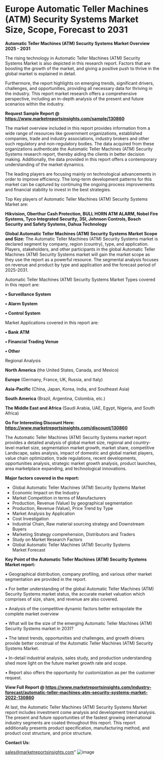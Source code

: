 # Europe Automatic Teller Machines (ATM) Security Systems Market Size, Scope, Forecast to 2031

<Strong> Automatic Teller Machines (ATM) Security Systems Market Overview 2025 - 2031</strong>

The rising technology in Automatic Teller Machines (ATM) Security Systems Market is also depicted in this research report. Factors that are boosting the growth of the market, and giving a positive push to thrive in the global market is explained in detail.

Furthermore, the report highlights on emerging trends, significant drivers, challenges, and opportunities, providing all necessary data for thriving in the industry. This report market research offers a comprehensive perspective, including an in-depth analysis of the present and future scenarios within the industry.

<strong>Request Sample Report @ <a href=https://www.marketreportsinsights.com/sample/130860>https://www.marketreportsinsights.com/sample/130860</a></strong>

The market overview included in this report provides information from a wide range of resources like government organizations, established companies, trade and industry associations, industry brokers and other such regulatory and non-regulatory bodies. The data acquired from these organizations authenticate the Automatic Teller Machines (ATM) Security Systems research report, thereby aiding the clients in better decision making. Additionally, the data provided in this report offers a contemporary understanding of the market dynamics.

The leading players are focusing mainly on technological advancements in order to improve efficiency. The long-term development patterns for this market can be captured by continuing the ongoing process improvements and financial stability to invest in the best strategies.

Top Key players of Automatic Teller Machines (ATM) Security Systems Market are:

<strong>Hikvision, Oberthur Cash Protection, BULL HORN ATM ALARM, Nobel Fire Systems, Tyco Integrated Security, 3SI, Johnson Controls, Bosch Security and Safety Systems, Dahua Technology</strong>

<strong><b>Global Automatic Teller Machines (ATM) Security Systems Market Scope and Size:</b></strong>
The Automatic Teller Machines (ATM) Security Systems market is declared segment by company, region (country), type, and application. Players, stakeholders, and other participants in the global Automatic Teller Machines (ATM) Security Systems market will gain the market scope as they use the report as a powerful resource. The segmental analysis focuses on revenue and product by type and application and the forecast period of 2025-2031.

Automatic Teller Machines (ATM) Security Systems Market Types covered in this report are:

<strong>• Surveillance System

• Alarm System

• Control System</strong>

Market Applications covered in this report are:

<strong>• Bank ATM

• Financial Trading Venue

• Other</strong> 

Regional Analysis

<strong>North America</strong> (the United States, Canada, and Mexico)

<strong>Europe</strong> (Germany, France, UK, Russia, and Italy)

<strong>Asia-Pacific</strong> (China, Japan, Korea, India, and Southeast Asia)

<strong>South America</strong> (Brazil, Argentina, Colombia, etc.)

<strong>The Middle East and Africa</strong> (Saudi Arabia, UAE, Egypt, Nigeria, and South Africa)

<strong>Go For Interesting Discount Here: <a href=https://www.marketreportsinsights.com/discount/130860>https://www.marketreportsinsights.com/discount/130860</a></strong>

The Automatic Teller Machines (ATM) Security Systems market report provides a detailed analysis of global market size, regional and country-level market size, segmentation market growth, market share, competitive Landscape, sales analysis, impact of domestic and global market players, value chain optimization, trade regulations, recent developments, opportunities analysis, strategic market growth analysis, product launches, area marketplace expanding, and technological innovations.

<strong><b>Major factors covered in the report:</b></strong>
<ul>
  <li>Global Automatic Teller Machines (ATM) Security Systems Market </li>
  <li>Economic Impact on the Industry</li>
  <li>Market Competition in terms of Manufacturers</li>
  <li>Production, Revenue (Value) by geographical segmentation</li>
  <li>Production, Revenue (Value), Price Trend by Type</li>
  <li>Market Analysis by Application</li>
  <li>Cost Investigation</li>
  <li>Industrial Chain, Raw material sourcing strategy and Downstream Buyers</li>
  <li>Marketing Strategy comprehension, Distributors and Traders</li>
  <li>Study on Market Research Factors</li>
  <li>Global Automatic Teller Machines (ATM) Security Systems Market Forecast</li>
</ul>

<strong><b>Key Point of the Automatic Teller Machines (ATM) Security Systems Market report:</b></strong>

• Geographical distribution, company profiling, and various other market segmentation are provided in the report.

• For better understanding of the global Automatic Teller Machines (ATM) Security Systems market status, the accurate market valuation which comprises of size, share, and revenue are also covered.

• Analysis of the competitive dynamic factors better extrapolate the complete market overview

• What will be the size of the emerging Automatic Teller Machines (ATM) Security Systems market in 2031?

• The latest trends, opportunities and challenges, and growth drivers provide better construal of the Automatic Teller Machines (ATM) Security Systems Market.

• In-detail industrial analysis, sales study, and production understanding shed more light on the future market growth rate and scope.

• Report also offers the opportunity for customization as per the customer request.

<strong><b>View Full Report @ <a href=https://www.marketreportsinsights.com/industry-forecast/automatic-teller-machines-atm-security-systems-market-2022-130860>https://www.marketreportsinsights.com/industry-forecast/automatic-teller-machines-atm-security-systems-market-2022-130860</a></b></strong>


At last, the Automatic Teller Machines (ATM) Security Systems Market report includes investment come analysis and development trend analysis. The present and future opportunities of the fastest growing international industry segments are coated throughout this report. This report additionally presents product specification, manufacturing method, and product cost structure, and price structure.

<strong>Contact Us:</strong>

sales@marketreportsinsights.com"
![image](https://github.com/user-attachments/assets/fefa4bf6-a747-4350-9b72-c00f73db9a0e)
